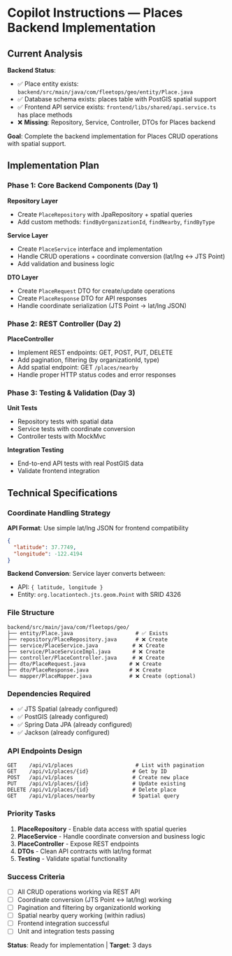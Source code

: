 # Copilot Instructions — Places Backend Implementation

## Current Analysis
**Backend Status**: 
- ✅ Place entity exists: `backend/src/main/java/com/fleetops/geo/entity/Place.java`
- ✅ Database schema exists: places table with PostGIS spatial support  
- ✅ Frontend API service exists: `frontend/libs/shared/api.service.ts` has place methods
- ❌ **Missing**: Repository, Service, Controller, DTOs for Places backend

**Goal**: Complete the backend implementation for Places CRUD operations with spatial support.

## Implementation Plan

### Phase 1: Core Backend Components (Day 1)
**Repository Layer**
- Create `PlaceRepository` with JpaRepository + spatial queries
- Add custom methods: `findByOrganizationId`, `findNearby`, `findByType`

**Service Layer** 
- Create `PlaceService` interface and implementation
- Handle CRUD operations + coordinate conversion (lat/lng ↔ JTS Point)
- Add validation and business logic

**DTO Layer**
- Create `PlaceRequest` DTO for create/update operations
- Create `PlaceResponse` DTO for API responses  
- Handle coordinate serialization (JTS Point → lat/lng JSON)

### Phase 2: REST Controller (Day 2)
**PlaceController**
- Implement REST endpoints: GET, POST, PUT, DELETE
- Add pagination, filtering (by organizationId, type)
- Add spatial endpoint: GET `/places/nearby`
- Handle proper HTTP status codes and error responses

### Phase 3: Testing & Validation (Day 3)
**Unit Tests**
- Repository tests with spatial data
- Service tests with coordinate conversion
- Controller tests with MockMvc

**Integration Testing**  
- End-to-end API tests with real PostGIS data
- Validate frontend integration

## Technical Specifications

### Coordinate Handling Strategy
**API Format**: Use simple lat/lng JSON for frontend compatibility
```json
{
  "latitude": 37.7749,
  "longitude": -122.4194
}
```

**Backend Conversion**: Service layer converts between:
- API: `{ latitude, longitude }` 
- Entity: `org.locationtech.jts.geom.Point` with SRID 4326

### File Structure
```
backend/src/main/java/com/fleetops/geo/
├── entity/Place.java                    # ✅ Exists
├── repository/PlaceRepository.java      # ❌ Create
├── service/PlaceService.java           # ❌ Create  
├── service/PlaceServiceImpl.java       # ❌ Create
├── controller/PlaceController.java     # ❌ Create
├── dto/PlaceRequest.java              # ❌ Create
├── dto/PlaceResponse.java             # ❌ Create
└── mapper/PlaceMapper.java            # ❌ Create (optional)
```

### Dependencies Required
- ✅ JTS Spatial (already configured)
- ✅ PostGIS (already configured)  
- ✅ Spring Data JPA (already configured)
- ✅ Jackson (already configured)

### API Endpoints Design
```
GET    /api/v1/places                    # List with pagination
GET    /api/v1/places/{id}              # Get by ID
POST   /api/v1/places                   # Create new place
PUT    /api/v1/places/{id}              # Update existing
DELETE /api/v1/places/{id}              # Delete place
GET    /api/v1/places/nearby            # Spatial query
```

### Priority Tasks
1. **PlaceRepository** - Enable data access with spatial queries
2. **PlaceService** - Handle coordinate conversion and business logic  
3. **PlaceController** - Expose REST endpoints
4. **DTOs** - Clean API contracts with lat/lng format
5. **Testing** - Validate spatial functionality

### Success Criteria
- [ ] All CRUD operations working via REST API
- [ ] Coordinate conversion (JTS Point ↔ lat/lng) working
- [ ] Pagination and filtering by organizationId working
- [ ] Spatial nearby query working (within radius)
- [ ] Frontend integration successful
- [ ] Unit and integration tests passing

**Status**: Ready for implementation | **Target**: 3 days
